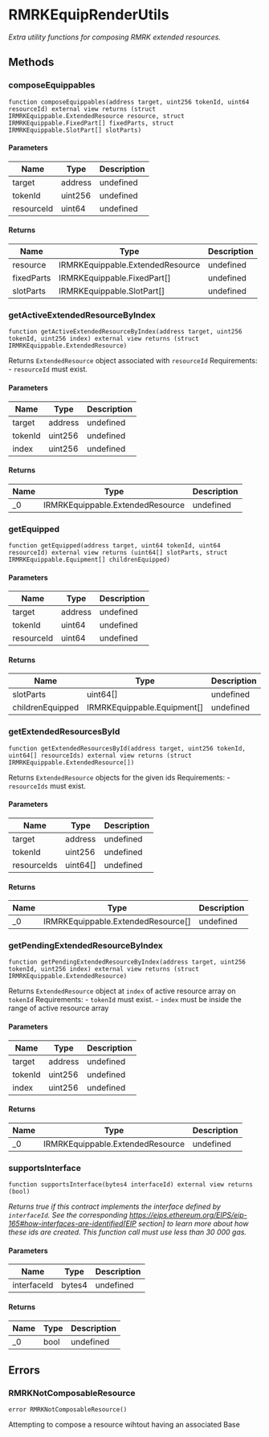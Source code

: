 # RMRKEquipRenderUtils







*Extra utility functions for composing RMRK extended resources.*

## Methods

### composeEquippables

```solidity
function composeEquippables(address target, uint256 tokenId, uint64 resourceId) external view returns (struct IRMRKEquippable.ExtendedResource resource, struct IRMRKEquippable.FixedPart[] fixedParts, struct IRMRKEquippable.SlotPart[] slotParts)
```





#### Parameters

| Name | Type | Description |
|---|---|---|
| target | address | undefined |
| tokenId | uint256 | undefined |
| resourceId | uint64 | undefined |

#### Returns

| Name | Type | Description |
|---|---|---|
| resource | IRMRKEquippable.ExtendedResource | undefined |
| fixedParts | IRMRKEquippable.FixedPart[] | undefined |
| slotParts | IRMRKEquippable.SlotPart[] | undefined |

### getActiveExtendedResourceByIndex

```solidity
function getActiveExtendedResourceByIndex(address target, uint256 tokenId, uint256 index) external view returns (struct IRMRKEquippable.ExtendedResource)
```

Returns `ExtendedResource` object associated with `resourceId` Requirements: - `resourceId` must exist.



#### Parameters

| Name | Type | Description |
|---|---|---|
| target | address | undefined |
| tokenId | uint256 | undefined |
| index | uint256 | undefined |

#### Returns

| Name | Type | Description |
|---|---|---|
| _0 | IRMRKEquippable.ExtendedResource | undefined |

### getEquipped

```solidity
function getEquipped(address target, uint64 tokenId, uint64 resourceId) external view returns (uint64[] slotParts, struct IRMRKEquippable.Equipment[] childrenEquipped)
```





#### Parameters

| Name | Type | Description |
|---|---|---|
| target | address | undefined |
| tokenId | uint64 | undefined |
| resourceId | uint64 | undefined |

#### Returns

| Name | Type | Description |
|---|---|---|
| slotParts | uint64[] | undefined |
| childrenEquipped | IRMRKEquippable.Equipment[] | undefined |

### getExtendedResourcesById

```solidity
function getExtendedResourcesById(address target, uint256 tokenId, uint64[] resourceIds) external view returns (struct IRMRKEquippable.ExtendedResource[])
```

Returns `ExtendedResource` objects for the given ids Requirements: - `resourceIds` must exist.



#### Parameters

| Name | Type | Description |
|---|---|---|
| target | address | undefined |
| tokenId | uint256 | undefined |
| resourceIds | uint64[] | undefined |

#### Returns

| Name | Type | Description |
|---|---|---|
| _0 | IRMRKEquippable.ExtendedResource[] | undefined |

### getPendingExtendedResourceByIndex

```solidity
function getPendingExtendedResourceByIndex(address target, uint256 tokenId, uint256 index) external view returns (struct IRMRKEquippable.ExtendedResource)
```

Returns `ExtendedResource` object at `index` of active resource array on `tokenId` Requirements: - `tokenId` must exist. - `index` must be inside the range of active resource array



#### Parameters

| Name | Type | Description |
|---|---|---|
| target | address | undefined |
| tokenId | uint256 | undefined |
| index | uint256 | undefined |

#### Returns

| Name | Type | Description |
|---|---|---|
| _0 | IRMRKEquippable.ExtendedResource | undefined |

### supportsInterface

```solidity
function supportsInterface(bytes4 interfaceId) external view returns (bool)
```



*Returns true if this contract implements the interface defined by `interfaceId`. See the corresponding https://eips.ethereum.org/EIPS/eip-165#how-interfaces-are-identified[EIP section] to learn more about how these ids are created. This function call must use less than 30 000 gas.*

#### Parameters

| Name | Type | Description |
|---|---|---|
| interfaceId | bytes4 | undefined |

#### Returns

| Name | Type | Description |
|---|---|---|
| _0 | bool | undefined |




## Errors

### RMRKNotComposableResource

```solidity
error RMRKNotComposableResource()
```

Attempting to compose a resource wihtout having an associated Base






